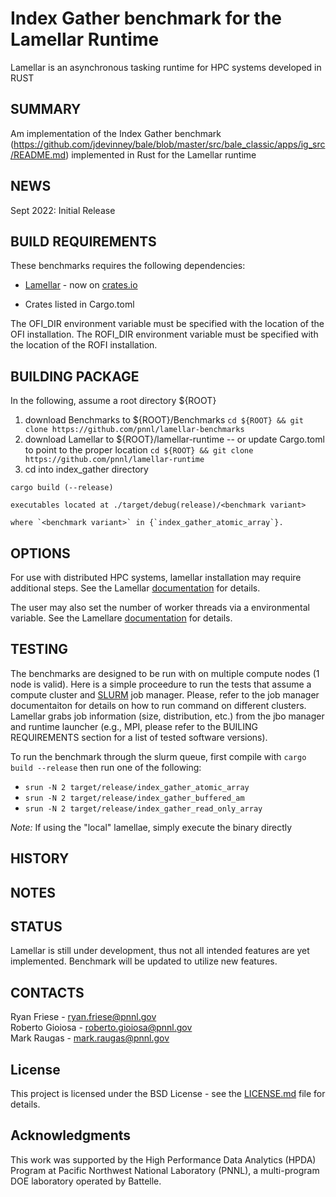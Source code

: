 Index Gather benchmark for the Lamellar Runtime
=================================================

Lamellar is an asynchronous tasking runtime for HPC systems developed in RUST

SUMMARY
-------

Am implementation of the Index Gather benchmark (https://github.com/jdevinney/bale/blob/master/src/bale_classic/apps/ig_src/README.md) implemented in Rust for the Lamellar runtime

NEWS
----

Sept 2022: Initial Release

BUILD REQUIREMENTS
------------------

These benchmarks requires the following dependencies:

* [Lamellar](https://github.com/pnnl/lamellar-runtime) - now on [crates.io](https://crates.io/crates/lamellar)

* Crates listed in Cargo.toml

The OFI_DIR environment variable must be specified with the location of the OFI installation.
The ROFI_DIR environment variable must be specified with the location of the ROFI installation.

BUILDING PACKAGE
----------------

In the following, assume a root directory ${ROOT}

1. download Benchmarks to ${ROOT}/Benchmarks 
    `cd ${ROOT} && git clone https://github.com/pnnl/lamellar-benchmarks`
2. download Lamellar to ${ROOT}/lamellar-runtime  -- or update Cargo.toml to point to the proper location
    `cd ${ROOT} && git clone https://github.com/pnnl/lamellar-runtime`
3. cd into index_gather directory

`cargo build (--release)`

    executables located at ./target/debug(release)/<benchmark variant>

    where `<benchmark variant>` in {`index_gather_atomic_array`}.

OPTIONS
-------

For use with distributed HPC systems, lamellar installation may require additional steps.  See the Lamellar [documentation](https://github.com/pnnl/lamellar-runtime#using-lamellar) for details.

The user may also set the number of worker threads via a environmental variable.  See the Lamellare [documentation](https://github.com/pnnl/lamellar-runtime#environment-variables) for details.

TESTING
-------

The benchmarks are designed to be run with on multiple compute nodes (1 node is valid). Here is a simple proceedure to run the tests that assume a compute cluster and [SLURM](https://slurm.schedmd.com) job manager. Please, refer to the job manager documentaiton for details on how to run command on different clusters. Lamellar grabs job information (size, distribution, etc.) from the jbo manager and runtime launcher (e.g., MPI, please refer to the BUILING REQUIREMENTS section for a list of tested software versions).

To run the benchmark through the slurm queue, first compile with `cargo build --release` then run one of the following:
- `srun -N 2 target/release/index_gather_atomic_array`
- `srun -N 2 target/release/index_gather_buffered_am`
- `srun -N 2 target/release/index_gather_read_only_array`

*Note:* If using the "local" lamellae, simply execute the binary directly


HISTORY
-------

NOTES
-----

STATUS
------

Lamellar is still under development, thus not all intended features are yet
implemented. Benchmark will be updated to utilize new features.

CONTACTS
--------

Ryan Friese     - ryan.friese@pnnl.gov  
Roberto Gioiosa - roberto.gioiosa@pnnl.gov  
Mark Raugas     - mark.raugas@pnnl.gov  

License
-------

This project is licensed under the BSD License - see the [LICENSE.md](LICENSE.md) file for details.

Acknowledgments
---------------

This work was supported by the High Performance Data Analytics (HPDA) Program at Pacific Northwest National Laboratory (PNNL),
a multi-program DOE laboratory operated by Battelle.
